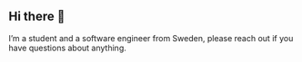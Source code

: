 ## Hi there 👋

I’m a student and a software engineer from Sweden, please reach out if you have questions about anything.
